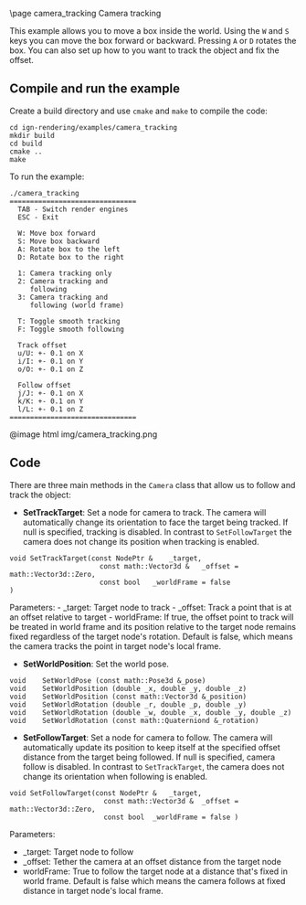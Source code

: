 \page camera_tracking Camera tracking

This example allows you to move a box inside the world.
Using the `W` and `S` keys you can move the box forward or backward. Pressing `A` or `D` rotates the box. You can also set up how to you want to track the object and fix the offset.

## Compile and run the example

Create a build directory and use `cmake` and `make` to compile the code:

```{.sh}
cd ign-rendering/examples/camera_tracking
mkdir build
cd build
cmake ..
make
```

To run the example:

```{.sh}
./camera_tracking
===============================
  TAB - Switch render engines  
  ESC - Exit                   

  W: Move box forward          
  S: Move box backward         
  A: Rotate box to the left    
  D: Rotate box to the right   

  1: Camera tracking only      
  2: Camera tracking and       
     following                 
  3: Camera tracking and       
     following (world frame)   

  T: Toggle smooth tracking    
  F: Toggle smooth following   

  Track offset                 
  u/U: +- 0.1 on X             
  i/I: +- 0.1 on Y             
  o/O: +- 0.1 on Z             

  Follow offset                
  j/J: +- 0.1 on X             
  k/K: +- 0.1 on Y             
  l/L: +- 0.1 on Z             
===============================

```

@image html img/camera_tracking.png

## Code

There are three main methods in the `Camera` class that allow us to follow and track the object:

 - **SetTrackTarget**: Set a node for camera to track. The camera will automatically change its orientation to face the target being tracked. If null is specified, tracking is disabled. In contrast to `SetFollowTarget` the camera does not change its position when tracking is enabled.
 ```{.cpp}
 void SetTrackTarget(const NodePtr & 	_target,
                       const math::Vector3d & 	_offset = math::Vector3d::Zero,
                       const bool 	_worldFrame = false
 )
 ```
Parameters:
    - \_target:	Target node to track
    - \_offset:	Track a point that is at an offset relative to target
    - worldFrame:	If true, the offset point to track will be treated in world frame and its position relative to the target node remains fixed regardless of the target node's rotation. Default is false, which means the camera tracks the point in target node's local frame.
 - **SetWorldPosition**: Set the world pose.
 ```{.cpp}
void 	SetWorldPose (const math::Pose3d &_pose)
void 	SetWorldPosition (double _x, double _y, double _z)
void 	SetWorldPosition (const math::Vector3d &_position)
void 	SetWorldRotation (double _r, double _p, double _y)
void 	SetWorldRotation (double _w, double _x, double _y, double _z)
void 	SetWorldRotation (const math::Quaterniond &_rotation)
 ```
 - **SetFollowTarget**: Set a node for camera to follow. The camera will automatically update its position to keep itself at the specified offset distance from the target being followed. If null is specified, camera follow is disabled. In contrast to `SetTrackTarget`, the camera does not change its orientation when following is enabled.
 ```{.cpp}
 void SetFollowTarget(const NodePtr & 	_target,
                        const math::Vector3d & 	_offset = math::Vector3d::Zero,
                        const bool 	_worldFrame = false )
 ```
 Parameters:
  - \_target:	Target node to follow
  - \_offset:	Tether the camera at an offset distance from the target node
  - worldFrame:	True to follow the target node at a distance that's fixed in world frame. Default is false which means the camera follows at fixed distance in target node's local frame.
